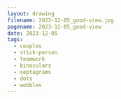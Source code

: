 ```yaml
---
layout: drawing
filename: 2023-12-05_good-view.jpg
pagename: 2023-12-05_good-view
date: 2023-12-05
tags:
  - couples
  - stick-person
  - teamwork
  - binoculars
  - septagrams
  - dots
  - wobbles
---
```

